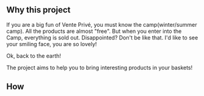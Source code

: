 <h2>Why this project</h2>

<p> If you are a big fun of Vente Privé, you must know the camp(winter/summer camp). All the products are almost "free". 
But when you enter into the Camp, everything is sold out. Disappointed? Don't be like that. I'd like to see your smiling face, 
you are so lovely! </p>

<p> Ok, back to the earth! </p>

<p> The project aims to help you to bring interesting products in your baskets!</p>

<h2>How</h2>
